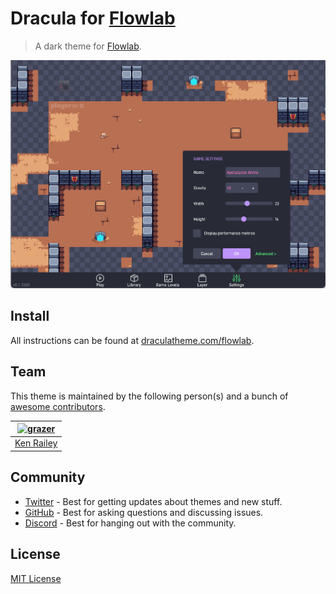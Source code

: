 # Dracula for [Flowlab](https://flowlab.io)

> A dark theme for [Flowlab](https://flowlab.io).

![Screenshot](./screenshot.png)

## Install

All instructions can be found at [draculatheme.com/flowlab](https://draculatheme.com/flowlab).

## Team

This theme is maintained by the following person(s) and a bunch of [awesome contributors](https://github.com/dracula/flowlab/graphs/contributors).

| [![grazer](https://github.com/grazer.png?size=100)](https://github.com/grazer) |
| ------------------------------------------------------------------------------ |
| [Ken Railey](https://github.com/grazer)                                        |

## Community

- [Twitter](https://twitter.com/draculatheme) - Best for getting updates about themes and new stuff.
- [GitHub](https://github.com/dracula/dracula-theme/discussions) - Best for asking questions and discussing issues.
- [Discord](https://draculatheme.com/discord-invite) - Best for hanging out with the community.

## License

[MIT License](./LICENSE)
